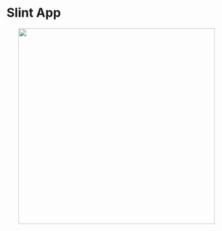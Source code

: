 # Slint App

<p align="center">
  <img src="https://github.com/user-attachments/assets/9c64338a-a36c-4e23-9d5a-bb3760ce70bd" width="450"/>
</p>